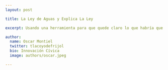 ```yaml
---
layout: post

title: La Ley de Aguas y Explica La Ley

excerpt: Usando una herramienta para que quede claro lo que habría que cambiar

author:
  name: Oscar Montiel
  twitter: tlacoyodefrijol
  bio: Innovación Cívica
  image: authors/oscar.jpeg

---
```


